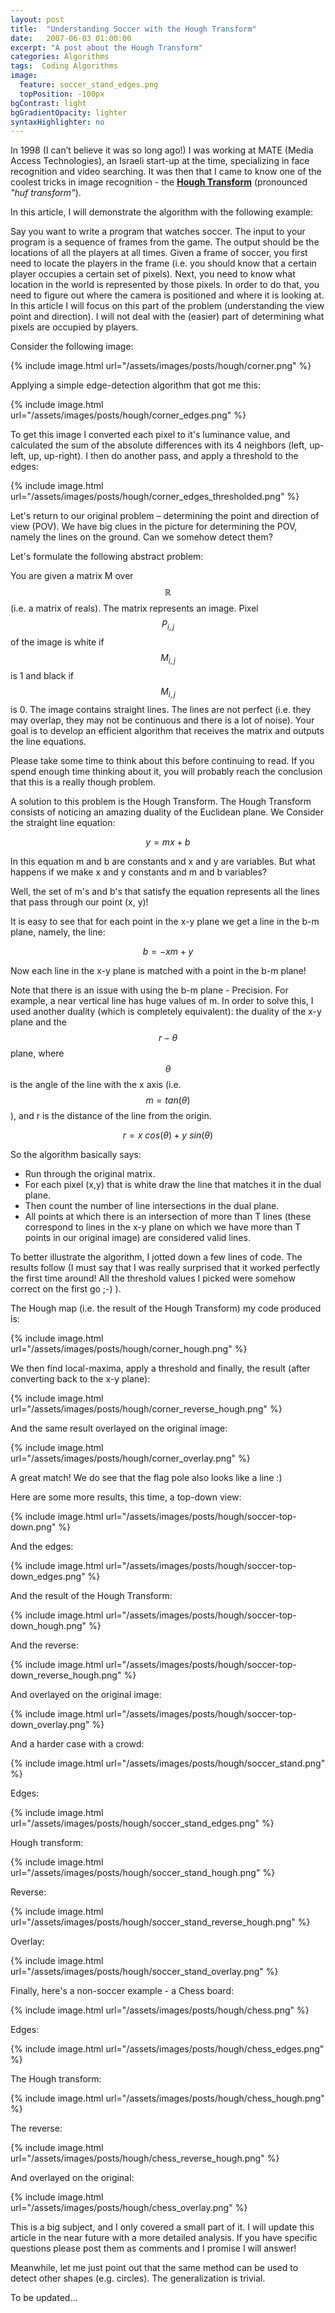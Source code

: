 ```yaml
---
layout: post
title:  "Understanding Soccer with the Hough Transform"
date:   2007-06-03 01:00:00
excerpt: "A post about the Hough Transform"
categories: Algorithms
tags:  Coding Algorithms
image:
  feature: soccer_stand_edges.png
  topPosition: -100px
bgContrast: light
bgGradientOpacity: lighter
syntaxHighlighter: no
---
```

In 1998 (I can’t believe it was so long ago!) I was working at MATE (Media Access Technologies), an Israeli start-up at the time, specializing in face recognition and video searching. It was then that I came to know one of the coolest tricks in image recognition - the **[Hough Transform](https://en.wikipedia.org/wiki/Hough_transform)** (pronounced *"huf transform"*).

In this article, I will demonstrate the algorithm with the following example:

Say you want to write a program that watches soccer. The input to your program is a sequence of frames from the game. The output should be the locations of all the players at all times. Given a frame of soccer, you first need to locate the players in the frame (i.e. you should know that a certain player occupies a certain set of pixels). Next, you need to know what location in the world is represented by those pixels. In order to do that, you need to figure out where the camera is positioned and where it is looking at. In this article I will focus on this part of the problem (understanding the view point and direction). I will not deal with the (easier) part of determining what pixels are occupied by players.

Consider the following image:

{% include image.html url="/assets/images/posts/hough/corner.png" %}

Applying a simple edge-detection algorithm that got me this:

{% include image.html url="/assets/images/posts/hough/corner_edges.png" %}

To get this image I converted each pixel to it's luminance value, and calculated the sum of the absolute differences with its 4 neighbors (left, up-left, up, up-right). I then do another pass, and apply a threshold to the edges:

{% include image.html url="/assets/images/posts/hough/corner_edges_thresholded.png" %}

Let's return to our original problem – determining the point and direction of view (POV). We have big clues in the picture for determining the POV, namely the lines on the ground. Can we somehow detect them?

Let's formulate the following abstract problem:

You are given a matrix M over $$\mathbb{R}$$ (i.e. a matrix of reals). The matrix represents an image. Pixel $$P_{i,j}$$ of the image is white if $$M_{i,j}$$ is 1 and black if $$M_{i,j}$$ is 0. The image contains straight lines. The lines are not perfect (i.e. they may overlap, they may not be continuous and there is a lot of noise). Your goal is to develop an efficient algorithm that receives the matrix and outputs the line equations.

Please take some time to think about this before continuing to read. If you spend enough time thinking about it, you will probably reach the conclusion that this is a really though problem.

A solution to this problem is the Hough Transform. The Hough Transform consists of noticing an amazing duality of the Euclidean plane. We Consider the straight line equation:

$$y = mx + b$$

In this equation m and b are constants and x and y are variables. But what happens if we make x and y constants and m and b variables?

Well, the set of m's and b's that satisfy the equation represents all the lines that pass through our point (x, y)!

It is easy to see that for each point in the x-y plane we get a line in the b-m plane, namely, the line:

$$b = -xm + y$$

Now each line in the x-y plane is matched with a point in the b-m plane!

Note that there is an issue with using the b-m plane - Precision. For example, a near vertical line has huge values of m. In order to solve this, I used another duality (which is completely equivalent): the duality of the x-y plane and the $$r-\theta$$ plane, where $$\theta$$ is the angle of the line with the x axis (i.e. $$m = tan(\theta)$$ ), and r is the distance of the line from the origin.

$$r = x \ cos(\theta) + y \ sin(\theta)$$

So the algorithm basically says:
* Run through the original matrix.
* For each pixel (x,y) that is white draw the line that matches it in the dual plane.
* Then count the number of line intersections in the dual plane.
* All points at which there is an intersection of more than T lines (these correspond to lines in the x-y plane on which we have more than T points in our original image) are considered valid lines.

To better illustrate the algorithm, I jotted down a few lines of code. The results follow (I must say that I was really surprised that it worked perfectly the first time around! All the threshold values I picked were somehow correct on the first go ;-) ).

The Hough map (i.e. the result of the Hough Transform) my code produced is:

{% include image.html url="/assets/images/posts/hough/corner_hough.png" %}

We then find local-maxima, apply a threshold and finally, the result (after converting back to the x-y plane):

{% include image.html url="/assets/images/posts/hough/corner_reverse_hough.png" %}

And the same result overlayed on the original image:

{% include image.html url="/assets/images/posts/hough/corner_overlay.png" %}

A great match! We do see that the flag pole also looks like a line :)

Here are some more results, this time, a top-down view:

{% include image.html url="/assets/images/posts/hough/soccer-top-down.png" %}

And the edges:

{% include image.html url="/assets/images/posts/hough/soccer-top-down_edges.png" %}

And the result of the Hough Transform:

{% include image.html url="/assets/images/posts/hough/soccer-top-down_hough.png" %}

And the reverse:

{% include image.html url="/assets/images/posts/hough/soccer-top-down_reverse_hough.png" %}

And overlayed on the original image:

{% include image.html url="/assets/images/posts/hough/soccer-top-down_overlay.png" %}

And a harder case with a crowd:

{% include image.html url="/assets/images/posts/hough/soccer_stand.png" %}

Edges:

{% include image.html url="/assets/images/posts/hough/soccer_stand_edges.png" %}

Hough transform:

{% include image.html url="/assets/images/posts/hough/soccer_stand_hough.png" %}

Reverse:

{% include image.html url="/assets/images/posts/hough/soccer_stand_reverse_hough.png" %}

Overlay:

{% include image.html url="/assets/images/posts/hough/soccer_stand_overlay.png" %}

Finally, here's a non-soccer example - a Chess board:

{% include image.html url="/assets/images/posts/hough/chess.png" %}

Edges:

{% include image.html url="/assets/images/posts/hough/chess_edges.png" %}

The Hough transform:

{% include image.html url="/assets/images/posts/hough/chess_hough.png" %}

The reverse:

{% include image.html url="/assets/images/posts/hough/chess_reverse_hough.png" %}

And overlayed on the original:

{% include image.html url="/assets/images/posts/hough/chess_overlay.png" %}

This is a big subject, and I only covered a small part of it. I will update this article in the near future with a more detailed analysis. If you have specific questions please post them as comments and I promise I will answer!

Meanwhile, let me just point out that the same method can be used to detect other shapes (e.g. circles). The generalization is trivial.

To be updated...
